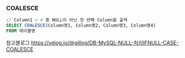 ### COALESCE
```sql
// Column1 ~ 4 중 NULL이 아닌 첫 번째 Column을 출력
SELECT COALESCE(Column명1, Column명2, Column명3, Column명4)
FROM 테이블명
```

참고블로그
https://velog.io/@gillog/DB-MySQL-NULL-처리IFNULL-CASE-COALESCE